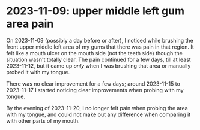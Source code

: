 # 2023-11-09: upper middle left gum area pain

On 2023-11-09 (possibly a day before or after), I noticed while
brushing the front upper middle left area of my gums that there was
pain in that region. It felt like a mouth ulcer on the mouth side (not
the teeth side) though the situation wasn't totally clear. The pain
continued for a few days, till at least 2023-11-12, but it came up
*only* when I was brushing that area or manually probed it with my
tongue.

There was no clear improvement for a few days; around 2023-11-15 to
2023-11-17 I started noticing clear improvements when probing with my
tongue.

By the evening of 2023-11-20, I no longer felt pain when probing the
area with my tongue, and could not make out any difference when
comparing it with other parts of my mouth.

